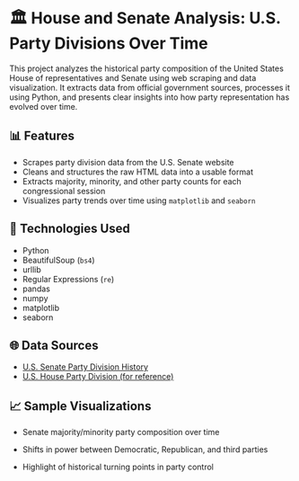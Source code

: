 # 🏛️ House and Senate Analysis: U.S. Party Divisions Over Time

This project analyzes the historical party composition of the United States House of representatives and Senate using web scraping and data visualization. It extracts data from official government sources, processes it using Python, and presents clear insights into how party representation has evolved over time.

## 📊 Features

- Scrapes party division data from the U.S. Senate website
- Cleans and structures the raw HTML data into a usable format
- Extracts majority, minority, and other party counts for each congressional session
- Visualizes party trends over time using `matplotlib` and `seaborn`

## 🧰 Technologies Used

- Python
- BeautifulSoup (`bs4`)
- urllib
- Regular Expressions (`re`)
- pandas
- numpy
- matplotlib
- seaborn

## 🌐 Data Sources

- [U.S. Senate Party Division History](https://www.senate.gov/history/partydiv.htm)
- [U.S. House Party Division (for reference)](http://history.house.gov/Institution/Party-Divisions/Party-Divisions/)


## 📈 Sample Visualizations

- Senate majority/minority party composition over time

- Shifts in power between Democratic, Republican, and third parties
  
- Highlight of historical turning points in party control

  
